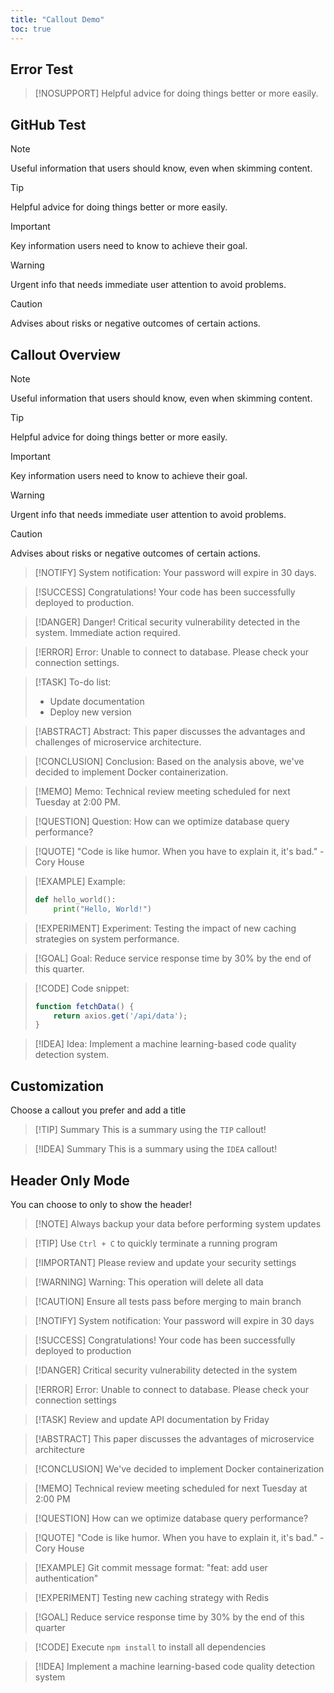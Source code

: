 ```yaml
---
title: "Callout Demo"
toc: true
---
```


## Error Test

> [!NOSUPPORT]
> Helpful advice for doing things better or more easily.

## GitHub Test

> [!NOTE]
> Useful information that users should know, even when skimming content.

> [!TIP]
> Helpful advice for doing things better or more easily.

> [!IMPORTANT]
> Key information users need to know to achieve their goal.

> [!WARNING]
> Urgent info that needs immediate user attention to avoid problems.

> [!CAUTION]
> Advises about risks or negative outcomes of certain actions.




## Callout Overview

> [!NOTE]
> Useful information that users should know, even when skimming content.

> [!TIP]
> Helpful advice for doing things better or more easily.

> [!IMPORTANT]
> Key information users need to know to achieve their goal.

> [!WARNING]
> Urgent info that needs immediate user attention to avoid problems.

> [!CAUTION]
> Advises about risks or negative outcomes of certain actions.

> [!NOTIFY]
> System notification: Your password will expire in 30 days.

> [!SUCCESS]
> Congratulations! Your code has been successfully deployed to production.

> [!DANGER]
> Danger! Critical security vulnerability detected in the system. Immediate action required.

> [!ERROR]
> Error: Unable to connect to database. Please check your connection settings.

> [!TASK]
> To-do list:
>
> - Update documentation
> - Deploy new version

> [!ABSTRACT]
> Abstract: This paper discusses the advantages and challenges of microservice architecture.

> [!CONCLUSION]
> Conclusion: Based on the analysis above, we've decided to implement Docker containerization.

> [!MEMO]
> Memo: Technical review meeting scheduled for next Tuesday at 2:00 PM.

> [!QUESTION]
> Question: How can we optimize database query performance?

> [!QUOTE]
> "Code is like humor. When you have to explain it, it's bad." - Cory House

> [!EXAMPLE]
> Example:
>
> ```python
> def hello_world():
>     print("Hello, World!")
> ```

> [!EXPERIMENT]
> Experiment: Testing the impact of new caching strategies on system performance.

> [!GOAL]
> Goal: Reduce service response time by 30% by the end of this quarter.

> [!CODE]
> Code snippet:
>
> ```javascript
> function fetchData() {
>     return axios.get('/api/data');
> }
> ```

> [!IDEA]
> Idea: Implement a machine learning-based code quality detection system.

## Customization

Choose a callout you prefer and add a title

> [!TIP] Summary
> This is a summary using the `TIP` callout!

> [!IDEA] Summary
> This is a summary using the `IDEA` callout!

## Header Only Mode

You can choose to only to show the header!

> [!NOTE] Always backup your data before performing system updates

> [!TIP] Use `Ctrl + C` to quickly terminate a running program

> [!IMPORTANT] Please review and update your security settings

> [!WARNING] Warning: This operation will delete all data

> [!CAUTION] Ensure all tests pass before merging to main branch

> [!NOTIFY] System notification: Your password will expire in 30 days

> [!SUCCESS] Congratulations! Your code has been successfully deployed to production

> [!DANGER] Critical security vulnerability detected in the system

> [!ERROR] Error: Unable to connect to database. Please check your connection settings

> [!TASK] Review and update API documentation by Friday

> [!ABSTRACT] This paper discusses the advantages of microservice architecture

> [!CONCLUSION] We've decided to implement Docker containerization

> [!MEMO] Technical review meeting scheduled for next Tuesday at 2:00 PM

> [!QUESTION] How can we optimize database query performance?

> [!QUOTE] "Code is like humor. When you have to explain it, it's bad." - Cory House

> [!EXAMPLE] Git commit message format: "feat: add user authentication"

> [!EXPERIMENT] Testing new caching strategy with Redis

> [!GOAL] Reduce service response time by 30% by the end of this quarter

> [!CODE] Execute `npm install` to install all dependencies

> [!IDEA] Implement a machine learning-based code quality detection system